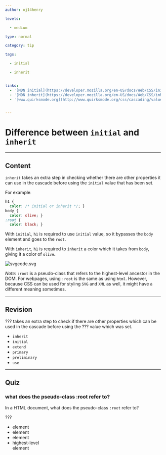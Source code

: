 ```yaml
---
author: oj14henry

levels:

  - medium

type: normal

category: tip

tags:

  - initial

  - inherit


links:
  - '[MDN initial](https://developer.mozilla.org/en-US/docs/Web/CSS/initial){documentation}'
  - '[MDN inherit](https://developer.mozilla.org/en-US/docs/Web/CSS/inherit){documentation}'
  - '[www.quirksmode.org](http://www.quirksmode.org/css/cascading/values.html){website}'


---
```


# Difference between `initial` and `inherit`

---
## Content

`inherit` takes an extra step in checking whether there are other properties it can use in the cascade before using the `initial` value that has been set.

For example:

```css
h1 {
  color: /* initial or inherit */; }
body {
  color: olive; }
:root {
  color: black; }
```
With `initial`, `h1` is required to use `initial` value, so it bypasses the `body` element and goes to the `root`.

With `inherit`, `h1` is required to `inherit` a color which it takes from `body`, giving it a color of `olive`.

![svgcode.svg](%3C?xml%20version=%221.0%22%20encoding=%22UTF-8%22%20standalone=%22no%22?%3E%0D%0A%3Csvg%20width=%22100%25%22%20height=%22auto%22%20viewBox=%220%200%20800%20300%22%20%20preserveAspectRatio=%22xMidYMid%20meet%22%20xmlns=%22http://www.w3.org/2000/svg%22%3E%0D%0A%3Cg%3E%0D%0A%09%3Crect%20x=%220%22%20y=%220%22%20width=%22800px%22%20height=%22300px%22%20fill=%22#596193%22%20/%3E%0D%0A%3C/g%3E%0D%0A%3Cg%3E%0D%0A%09%3Crect%20x=%22100px%22%20y=%2275px%22%20width=%22250px%22%20height=%22150px%22%20fill=%22#fff%22%20/%3E%0D%0A%09%3Ctext%20x=%22120px%22%20y=%22163px%22%20style=%22font-size:40px;font-family:'Roboto',sans-serif%22%3Ecolor:%20initial%3C/text%3E%0D%0A%3C/g%3E%0D%0A%3Cg%3E%09%0D%0A%09%3Crect%20x=%22450px%22%20y=%2275px%22%20width=%22250px%22%20height=%22150px%22%20fill=%22#fff%22%20/%3E%0D%0A%09%3Ctext%20x=%22465px%22%20y=%22163px%22%20fill=%22olive%22%20style=%22font-size:40px;font-family:'Roboto',sans-serif%22%3Ecolor:%20inherit%3C/text%3E%0D%0A%3C/g%3E%0D%0A%3C/svg%3E)

*Note*: `:root` is a pseudo-class that refers to the highest-level ancestor in the DOM. For webpages, using `:root` is the same as using `html`. However, because CSS can be used for styling `SVG` and `XML` as well, it might have a different meaning sometimes.

---
## Revision

??? takes an extra step to check if there are other properties which can be used in the cascade before using the ??? value which was set.


* `inherit`
* `initial`
* `extend`
* `primary`
* `preliminary`
* `use`

---
## Quiz 
### what does the pseudo-class :root refer to?


In a HTML document, what does the pseudo-class `:root` refer to?


 ???

* <html> element
* <body> element
* <root> element
* highest-level <div> element
 

